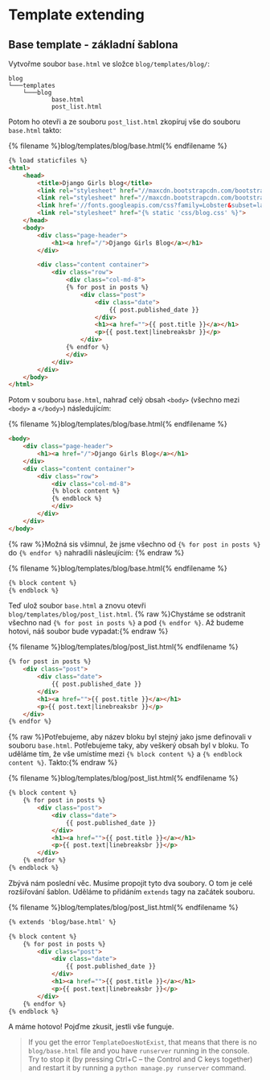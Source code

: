 # Template extending

## Base template - základní šablona

Vytvořme soubor `base.html` ve složce `blog/templates/blog/`:

```
blog
└───templates
    └───blog
            base.html
            post_list.html
```

Potom ho otevři a ze souboru `post_list.html` zkopíruj vše do souboru `base.html` takto:

{% filename %}blog/templates/blog/base.html{% endfilename %}
```html
{% load staticfiles %}
<html>
    <head>
        <title>Django Girls blog</title>
        <link rel="stylesheet" href="//maxcdn.bootstrapcdn.com/bootstrap/3.2.0/css/bootstrap.min.css">
        <link rel="stylesheet" href="//maxcdn.bootstrapcdn.com/bootstrap/3.2.0/css/bootstrap-theme.min.css">
        <link href='//fonts.googleapis.com/css?family=Lobster&subset=latin,latin-ext' rel='stylesheet' type='text/css'>
        <link rel="stylesheet" href="{% static 'css/blog.css' %}">
    </head>
    <body>
        <div class="page-header">
            <h1><a href="/">Django Girls Blog</a></h1>
        </div>

        <div class="content container">
            <div class="row">
                <div class="col-md-8">
                {% for post in posts %}
                    <div class="post">
                        <div class="date">
                            {{ post.published_date }}
                        </div>
                        <h1><a href="">{{ post.title }}</a></h1>
                        <p>{{ post.text|linebreaksbr }}</p>
                    </div>
                {% endfor %}
                </div>
            </div>
        </div>
    </body>
</html>
```

Potom v souboru `base.html`, nahraď celý obsah `<body>` (všechno mezi `<body>` a `</body>`) následujícím:

{% filename %}blog/templates/blog/base.html{% endfilename %}
```html
<body>
    <div class="page-header">
        <h1><a href="/">Django Girls Blog</a></h1>
    </div>
    <div class="content container">
        <div class="row">
            <div class="col-md-8">
            {% block content %}
            {% endblock %}
            </div>
        </div>
    </div>
</body>
```

{% raw %}Možná sis všimnul, že jsme všechno od `{% for post in posts %}` do `{% endfor %}` nahradili násleujícím: {% endraw %}

{% filename %}blog/templates/blog/base.html{% endfilename %}
```html
{% block content %}
{% endblock %}
```

Teď ulož soubor `base.html` a znovu otevři `blog/templates/blog/post_list.html`.
{% raw %}Chystáme se odstranit všechno nad `{% for post in posts %}` a pod `{% endfor %}`. Až budeme hotovi, náš soubor bude vypadat:{% endraw %}

{% filename %}blog/templates/blog/post_list.html{% endfilename %}
```html
{% for post in posts %}
    <div class="post">
        <div class="date">
            {{ post.published_date }}
        </div>
        <h1><a href="">{{ post.title }}</a></h1>
        <p>{{ post.text|linebreaksbr }}</p>
    </div>
{% endfor %}
```


{% raw %}Potřebujeme, aby název bloku byl stejný jako jsme definovali v souboru `base.html`. Potřebujeme taky, aby veškerý obsah byl v bloku. To uděláme tím, že vše umístíme mezi `{% block content %}` a `{% endblock content %}`. Takto:{% endraw %}

{% filename %}blog/templates/blog/post_list.html{% endfilename %}
```html
{% block content %}
    {% for post in posts %}
        <div class="post">
            <div class="date">
                {{ post.published_date }}
            </div>
            <h1><a href="">{{ post.title }}</a></h1>
            <p>{{ post.text|linebreaksbr }}</p>
        </div>
    {% endfor %}
{% endblock %}
```

Zbývá nám poslední věc. Musíme propojit tyto dva soubory. O tom je celé rozšiřování šablon. Uděláme to přidáním `extends` tagy na začátek souboru.

{% filename %}blog/templates/blog/post_list.html{% endfilename %}
```html
{% extends 'blog/base.html' %}

{% block content %}
    {% for post in posts %}
        <div class="post">
            <div class="date">
                {{ post.published_date }}
            </div>
            <h1><a href="">{{ post.title }}</a></h1>
            <p>{{ post.text|linebreaksbr }}</p>
        </div>
    {% endfor %}
{% endblock %}
```

A máme hotovo! Pojďme zkusit, jestli vše funguje.

> If you get the error `TemplateDoesNotExist`, that means that there is no `blog/base.html` file and you have `runserver` running in the console. Try to stop it (by pressing Ctrl+C – the Control and C keys together) and restart it by running a `python manage.py runserver` command.
